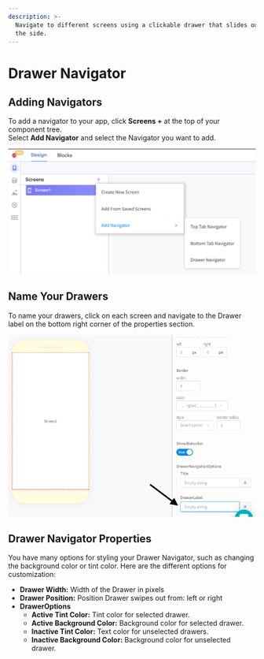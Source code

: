 ```yaml
---
description: >-
  Navigate to different screens using a clickable drawer that slides out from
  the side.
---
```


# Drawer Navigator

## Adding Navigators

To add a navigator to your app, click **Screens +** at the top of your component tree.   
Select **Add Navigator** and select the Navigator you want to add.

![](.gitbook/assets/screen-shot-2021-04-08-at-5.06.23-pm.png)



## Name Your Drawers

To name your drawers, click on each screen and navigate to the Drawer label on the bottom right corner of the properties section. 

![](.gitbook/assets/image%20%2859%29.png)

## Drawer Navigator Properties

You have many options for styling your Drawer Navigator, such as changing the background color or tint color. Here are the different options for customization:

* **Drawer Width:** Width of the Drawer in pixels
* **Drawer Position:** Position Drawer swipes out from: left or right
* **DrawerOptions**
  * **Active Tint Color:** Tint color for selected drawer. 
  * **Active Background Color:** Background color for selected drawer.
  * **Inactive Tint Color:** Text color for unselected drawers. 
  * **Inactive Background Color:** Background color for unselected drawer. 

